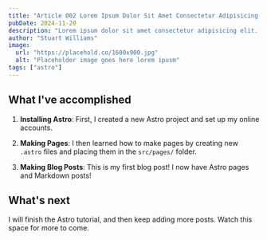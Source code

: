 ```yaml
---
title: "Article 002 Lorem Ipsum Dolor Sit Amet Consectetur Adipisicing Elit"
pubDate: 2024-11-20
description: "Lorem ipsum dolor sit amet consectetur adipisicing elit. Laboriosam, inventore possimus. Similique excepturi facilis, voluptas voluptatem, ad aliquid ipsum quas autem nemo, delectus quo."
author: "Stuart Williams"
image:
  url: "https://placehold.co/1600x900.jpg"
  alt: "Placeholder image goes here lorem ipusm"
tags: ["astro"]
---
```


## What I've accomplished

1. **Installing Astro**: First, I created a new Astro project and set up my online accounts.

2. **Making Pages**: I then learned how to make pages by creating new `.astro` files and placing them in the `src/pages/` folder.

3. **Making Blog Posts**: This is my first blog post! I now have Astro pages and Markdown posts!

## What's next

I will finish the Astro tutorial, and then keep adding more posts. Watch this space for more to come.
